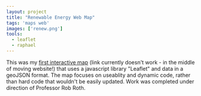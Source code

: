 ```yaml
---
layout: project
title: "Renewable Energy Web Map"
tags: 'maps web'
images: ['renew.png']
tools:
  - leaflet
  - raphael
---
```


This was my [first interactive map](http://mapsam.com/mugs/roth) (link currently doesn't work - in the middle of moving website!) that uses a javascript library "Leaflet" and data in a geoJSON format. The map focuses on useablity and dynamic code, rather than hard code that wouldn't be easily updated. Work was completed under direction of Professor Rob Roth.